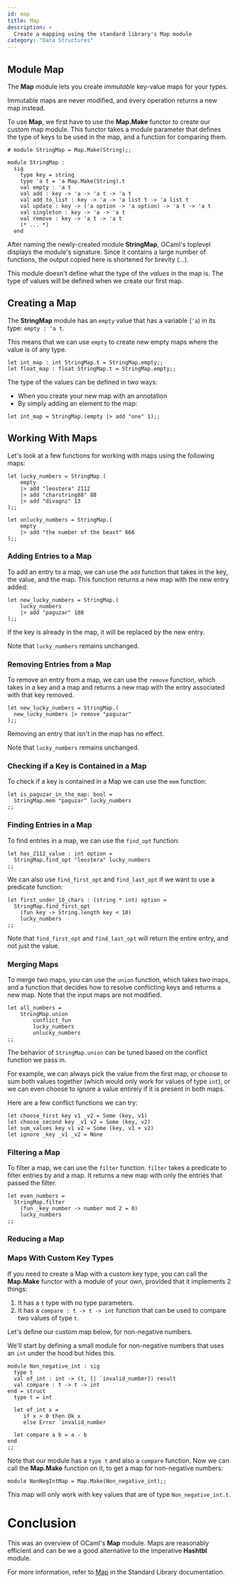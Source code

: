 ```yaml
---
id: map
title: Map
description: >
  Create a mapping using the standard library's Map module
category: "Data Structures"
---
```


## Module Map

The **Map** module lets you create _immutable_ key-value maps for your types. 

Immutable maps are never modified, and every operation returns a new map instead.

To use **Map**, we first have to use the **Map.Make** functor to create our custom map module. This functor takes a module parameter that defines the type of keys to be used in the map, and a function for comparing them. 

```ocaml=
# module StringMap = Map.Make(String);;

module StringMap :                                                                       
  sig                                                                                    
    type key = string                                                                    
    type 'a t = 'a Map.Make(String).t   
    val empty : 'a t                                                                     
    val add : key -> 'a -> 'a t -> 'a t                                                  
    val add_to_list : key -> 'a -> 'a list t -> 'a list t    
    val update : key -> ('a option -> 'a option) -> 'a t -> 'a t
    val singleton : key -> 'a -> 'a t                                                    
    val remove : key -> 'a t -> 'a t
    (* ... *)
  end
```

After naming the newly-created module **StringMap**, OCaml's toplevel displays the module's signature. Since it contains a large number of functions, the output copied here is shortened for brevity (...).

This module doesn't define what the type of the _values_ in the map is. The type of values will be defined when we create our first map.

## Creating a Map

The **StringMap** module has an `empty` value that has a variable (`'a`) in its type: `empty : 'a t`.

This means that we can use `empty` to create new empty maps where the value is of any type.

```ocaml=
let int_map : int StringMap.t = StringMap.empty;;
let float_map : float StringMap.t = StringMap.empty;;
```

The type of the values can be defined in two ways:
* When you create your new map with an annotation
* By simply adding an element to the map:

```ocaml=
let int_map = StringMap.(empty |> add "one" 1);;
```

## Working With Maps

Let's look at a few functions for working with maps using the following maps:

```ocaml=
let lucky_numbers = StringMap.(
    empty
    |> add "leostera" 2112
    |> add "charstring88" 88
    |> add "divagnz" 13
);;

let unlucky_numbers = StringMap.(
    empty
    |> add "the number of the beast" 666
);;
```

### Adding Entries to a Map

To add an entry to a map, we can use the `add` function that takes in the key, the value, and the map. This function returns a new map with the new entry added:

```ocaml=
let new_lucky_numbers = StringMap.(
    lucky_numbers
    |> add "paguzar" 108
);;
```

If the key is already in the map, it will be replaced by the new entry.

Note that `lucky_numbers` remains unchanged.

### Removing Entries from a Map

To remove an entry from a map, we can use the `remove` function, which takes in a key and a map and returns a new map with the entry associated with that key removed.

```ocaml=
let new_lucky_numbers = StringMap.(
  new_lucky_numbers |> remove "paguzar"
);;
```

Removing an entry that isn't in the map has no effect.

Note that `lucky_numbers` remains unchanged.

### Checking if a Key is Contained in a Map

To check if a key is contained in a Map we can use the `mem` function:

```ocaml=
let is_paguzar_in_the_map: bool =
  StringMap.mem "paguzar" lucky_numbers
;;
```

### Finding Entries in a Map

To find entries in a map, we can use the `find_opt` function:

```ocaml=
let has_2112_value : int option = 
  StringMap.find_opt "leostera" lucky_numbers
;;
```

We can also use `find_first_opt` and `find_last_opt` if we want to use a predicate function:

```ocaml=
let first_under_10_chars : (string * int) option = 
  StringMap.find_first_opt
    (fun key -> String.length key < 10)
    lucky_numbers
;;
```

Note that `find_first_opt` and `find_last_opt` will return the entire entry, and not just the value.

### Merging Maps

To merge two maps, you can use the `union` function, which takes two maps, and a function that decides how to resolve conflicting keys and returns a new map. Note that the input maps are not modified.

```ocaml=
let all_numbers =
    StringMap.union
        conflict_fun
        lucky_numbers
        unlucky_numbers
;;
```

The behavior of `StringMap.union` can be tuned based on the conflict function we pass in.

For example, we can always pick the value from the first map, or choose to sum both values together (which would only work for values of type `int`), or we can even choose to ignore a value entirely if it is present in both maps.

Here are a few conflict functions we can try:

```ocaml=
let choose_first key v1 _v2 = Some (key, v1)
let choose_second key _v1 v2 = Some (key, v2)
let sum_values key v1 v2 = Some (key, v1 + v2)
let ignore _key _v1 _v2 = None
```

### Filtering a Map

To filter a map, we can use the `filter` function. `filter` takes a predicate to filter entries by and a map. It returns a new map with only the entries that passed the filter.

```ocaml=
let even_numbers =
  StringMap.filter
    (fun _key number -> number mod 2 = 0)
    lucky_numbers
;;
```

### Reducing a Map

### Maps With Custom Key Types

If you need to create a Map with a custom key type, you can call the **Map.Make** functor with a module of your own, provided that it implements 2 things:

1. It has a `t` type with no type parameters.
2. It has a `compare : t -> t -> int` function that can be used to compare two values of type `t`.

Let's define our custom map below, for non-negative numbers.

We'll start by defining a small module for non-negative numbers that uses an `int` under the hood but hides this.

```ocaml=
module Non_negative_int : sig 
  type t
  val of_int : int -> (t, [| `invalid_number]) result
  val compare : t -> t -> int
end = struct
  type t = int
  
  let of_int x = 
     if x > 0 then Ok x
     else Error `invalid_number
  
  let compare a b = a - b
end
;;
```

Note that our module has a `type t` and also a `compare` function. Now we can call the **Map.Make** function on it, to get a map for non-negative numbers:

```ocaml=
module NonNegIntMap = Map.Make(Non_negative_int);;
```

This map will only work with key values that are of type `Non_negative_int.t`.

# Conclusion

This was an overview of OCaml's **Map** module. Maps are reasonably efficient and can be we a good alternative to the imperative **Hashtbl** module.

For more information, refer to [Map](https://v2.ocaml.org/api/Map.html) in the Standard Library documentation.
